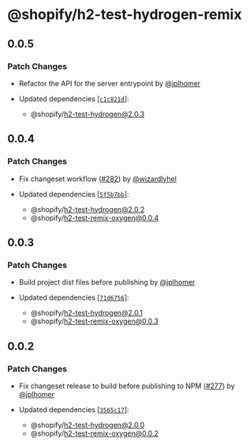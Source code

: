 # @shopify/h2-test-hydrogen-remix

## 0.0.5

### Patch Changes

- Refactor the API for the server entrypoint by [@jplhomer](https://github.com/jplhomer)

- Updated dependencies [[`c1c821d`](https://github.com/Shopify/h2/commit/c1c821d16cc99902ce9eddbd282dfbfb20886dcd)]:
  - @shopify/h2-test-hydrogen@2.0.3

## 0.0.4

### Patch Changes

- Fix changeset workflow ([#282](https://github.com/Shopify/h2/pull/282)) by [@wizardlyhel](https://github.com/wizardlyhel)

- Updated dependencies [[`5f5b7bb`](https://github.com/Shopify/h2/commit/5f5b7bb6120e6b20b9a55f83b1fb4cbb4415aeb5)]:
  - @shopify/h2-test-hydrogen@2.0.2
  - @shopify/h2-test-remix-oxygen@0.0.4

## 0.0.3

### Patch Changes

- Build project dist files before publishing by [@jplhomer](https://github.com/jplhomer)

- Updated dependencies [[`71d6756`](https://github.com/Shopify/h2/commit/71d67565c4ab15f0ba5d1dfcbc64778d64ebc725)]:
  - @shopify/h2-test-hydrogen@2.0.1
  - @shopify/h2-test-remix-oxygen@0.0.3

## 0.0.2

### Patch Changes

- Fix changeset release to build before publishing to NPM ([#277](https://github.com/Shopify/h2/pull/277)) by [@jplhomer](https://github.com/jplhomer)

- Updated dependencies [[`3565c17`](https://github.com/Shopify/h2/commit/3565c17c8bb654c2c40662c8d050e11ceb726f56)]:
  - @shopify/h2-test-hydrogen@2.0.0
  - @shopify/h2-test-remix-oxygen@0.0.2
